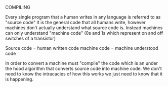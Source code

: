 COMPILING

Every single program that a human writes in any language is referred to as "source code"
It is the general code that all humans write, however machines don't actually understand what source code is.
Instead machines can only understand "machine code" (0s and 1s which represent on and off switches of a transistor)

Source code = human written code
machine code = machine understood code

In order to convert a machine must "compile" the code which is an under the hood algorithm that converts source code into machine code. We don't need to know the intracacies of how this works we just need to know that it is happening.

